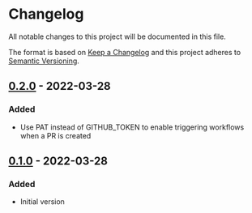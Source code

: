 # Changelog

All notable changes to this project will be documented in this file.

The format is based on [Keep a Changelog](http://keepachangelog.com/)
and this project adheres to [Semantic Versioning](http://semver.org/).

## [0.2.0] - 2022-03-28

### Added

- Use PAT instead of GITHUB\_TOKEN to enable triggering workflows when a PR is created

## [0.1.0] - 2022-03-28

### Added

- Initial version

[0.2.0]: https://github.com/richteambs/maintainizr-action/compare/v0.1.0...v0.2.0

[0.1.0]: https://github.com/richteambs/maintainizr-action/releases/tag/v0.1.0
